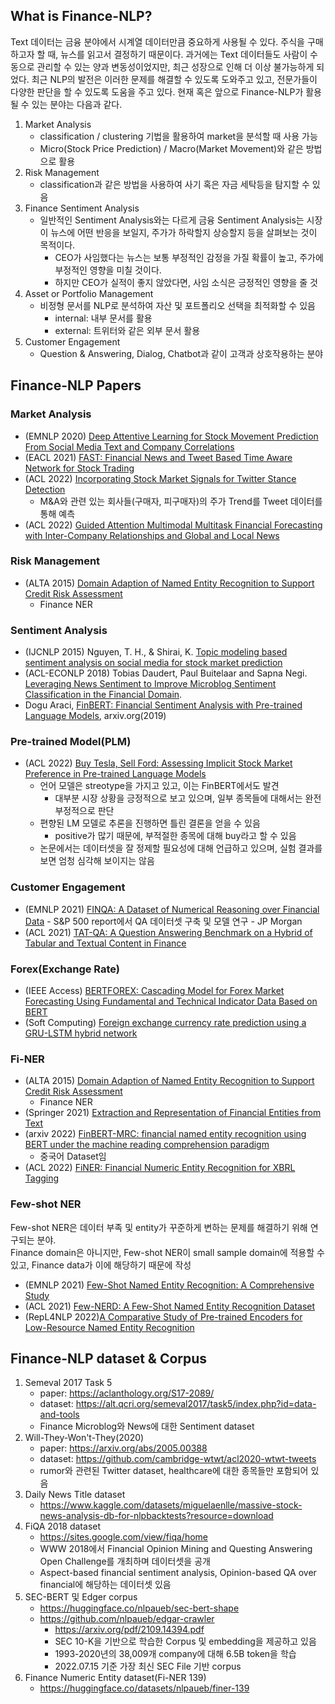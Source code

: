 ## What is Finance-NLP?

Text 데이터는 금융 분야에서 시계열 데이터만큼 중요하게 사용될 수 있다. 주식을 구매하고자 할 때, 뉴스를 읽고서 결정하기 때문이다. 과거에는 Text 데이터들도 사람이 수동으로 관리할 수 있는 양과 변동성이었지만, 최근 성장으로 인해 더 이상 불가능하게 되었다. 최근 NLP의 발전은 이러한 문제를 해결할 수 있도록 도와주고 있고, 전문가들이 다양한 판단을 할 수 있도록 도움을 주고 있다. 현재 혹은 앞으로 Finance-NLP가 활용될 수 있는 분야는 다음과 같다.

1. Market Analysis
    - classification / clustering 기법을 활용하여 market을 분석할 때 사용 가능
    - Micro(Stock Price Prediction) / Macro(Market Movement)와 같은 방법으로 활용
2. Risk Management
    - classification과 같은 방법을 사용하여 사기 혹은 자금 세탁등을 탐지할 수 있음
3. Finance Sentiment Analysis
    - 일반적인 Sentiment Analysis와는 다르게 금융 Sentiment Analysis는 시장이 뉴스에 어떤 반응을 보일지, 주가가 하락할지 상승할지 등을 살펴보는 것이 목적이다.
        - CEO가 사임했다는 뉴스는 보통 부정적인 감정을 가질 확률이 높고, 주가에 부정적인 영향을 미칠 것이다.
        - 하지만 CEO가 실적이 좋지 않았다면, 사임 소식은 긍정적인 영향을 줄 것
4. Asset or Portfolio Management
    - 비정형 문서를 NLP로 분석하여 자산 및 포트폴리오 선택을 최적화할 수 있음
        - internal: 내부 문서를 활용
        - external: 트위터와 같은 외부 문서 활용
5. Customer Engagement
    - Question & Answering, Dialog, Chatbot과 같이 고객과 상호작용하는 분야

## Finance-NLP Papers

### Market Analysis
- (EMNLP 2020) [Deep Attentive Learning for Stock Movement Prediction From Social Media Text and Company Correlations](https://aclanthology.org/2020.emnlp-main.676/)
- (EACL 2021) [FAST: Financial News and Tweet Based Time Aware Network for Stock Trading](https://aclanthology.org/2021.eacl-main.185/)
- (ACL 2022) [Incorporating Stock Market Signals for Twitter Stance Detection](https://aclanthology.org/2022.acl-long.281.pdf)
    - M&A와 관련 있는 회사들(구매자, 피구매자)의 주가 Trend를 Tweet 데이터를 통해 예측
- (ACL 2022) [Guided Attention Multimodal Multitask Financial Forecasting with Inter-Company Relationships and Global and Local News](https://aclanthology.org/2022.acl-long.437.pdf)

### Risk Management
- (ALTA 2015) [Domain Adaption of Named Entity Recognition to Support Credit Risk Assessment](https://aclanthology.org/U15-1010.pdf)
    - Finance NER

### Sentiment Analysis
- (IJCNLP 2015) Nguyen, T. H., & Shirai, K. [Topic modeling based sentiment analysis on social media for stock market prediction](https://aclanthology.org/P15-1131.pdf)
- (ACL-ECONLP 2018) Tobias Daudert, Paul Buitelaar and Sapna Negi. [Leveraging News Sentiment to Improve Microblog Sentiment Classification in the Financial Domain](https://www.aclweb.org/anthology/W18-3107/).
- Dogu Araci, [FinBERT: Financial Sentiment Analysis with Pre-trained Language Models](https://arxiv.org/abs/1908.10063), arxiv.org(2019)

### Pre-trained Model(PLM)
- (ACL 2022) [Buy Tesla, Sell Ford: Assessing Implicit Stock Market Preference in Pre-trained Language Models](https://aclanthology.org/2022.acl-short.12.pdf)
    - 언어 모델은 streotype을 가지고 있고, 이는 FinBERT에서도 발견
        - 대부분 시장 상황을 긍정적으로 보고 있으며, 일부 종목들에 대해서는 완전 부정적으로 판단
    - 편향된 LM 모델로 추론을 진행하면 틀린 결론을 얻을 수 있음
        - positive가 많기 때문에, 부적절한 종목에 대해 buy라고 할 수 있음
    - 논문에서는 데이터셋을 잘 정제할 필요성에 대해 언급하고 있으며, 실험 결과를 보면 엄청 심각해 보이지는 않음
### Customer Engagement
- (EMNLP 2021) [FINQA: A Dataset of Numerical Reasoning over Financial Data](https://arxiv.org/pdf/2109.00122.pdf)
        - S&P 500 report에서 QA 데이터셋 구축 및 모델 연구
        - JP Morgan
- (ACL 2021) [TAT-QA: A Question Answering Benchmark on a Hybrid of Tabular and Textual Content in Finance](https://arxiv.org/pdf/2105.07624.pdf)
### Forex(Exchange Rate)
- (IEEE Access) [BERTFOREX: Cascading Model for Forex Market Forecasting Using Fundamental and Technical Indicator Data Based on BERT](https://ieeexplore.ieee.org/document/9715051)
- (Soft Computing) [Foreign exchange currency rate prediction using a GRU-LSTM hybrid network](https://www.sciencedirect.com/science/article/pii/S2666222120300083)
### Fi-NER
- (ALTA 2015) [Domain Adaption of Named Entity Recognition to Support Credit Risk Assessment](https://aclanthology.org/U15-1010.pdf)
    - Finance NER
- (Springer 2021) [Extraction and Representation of Financial Entities from Text](https://www.researchgate.net/publication/352271164_Extraction_and_Representation_of_Financial_Entities_from_Text)
- (arxiv 2022) [FinBERT-MRC: financial named entity recognition using BERT under the machine reading comprehension paradigm](https://arxiv.org/abs/2205.15485)
    - 중국어 Dataset임
- (ACL 2022) [FiNER: Financial Numeric Entity Recognition for XBRL Tagging](https://aclanthology.org/2022.acl-long.303/)
### Few-shot NER
Few-shot NER은 데이터 부족 및 entity가 꾸준하게 변하는 문제를 해결하기 위해 연구되는 분야.<br>
Finance domain은 아니지만, Few-shot NER이 small sample domain에 적용할 수 있고, Finance data가 이에 해당하기 때문에 작성
- (EMNLP 2021) [Few-Shot Named Entity Recognition: A Comprehensive Study](https://aclanthology.org/2021.emnlp-main.813.pdf)
- (ACL 2021) [Few-NERD: A Few-Shot Named Entity Recognition Dataset](https://aclanthology.org/2021.acl-long.248/)
- (RepL4NLP 2022)[A Comparative Study of Pre-trained Encoders for Low-Resource Named Entity Recognition](https://aclanthology.org/2022.repl4nlp-1.6/)

## Finance-NLP dataset & Corpus
1. Semeval 2017 Task 5
    - paper: https://aclanthology.org/S17-2089/
    - dataset: https://alt.qcri.org/semeval2017/task5/index.php?id=data-and-tools
    - Finance Microblog와 News에 대한 Sentiment dataset
2. Will-They-Won't-They(2020)
    - paper: https://arxiv.org/abs/2005.00388
    - dataset: https://github.com/cambridge-wtwt/acl2020-wtwt-tweets
    - rumor와 관련된 Twitter dataset, healthcare에 대한 종목들만 포함되어 있음
3. Daily News Title dataset
    - https://www.kaggle.com/datasets/miguelaenlle/massive-stock-news-analysis-db-for-nlpbacktests?resource=download
4. FiQA 2018 dataset
    - https://sites.google.com/view/fiqa/home
    - WWW 2018에서 Financial Opinion Mining and Questing Answering Open Challenge를 개최하며 데이터셋을 공개
    - Aspect-based financial sentiment analysis, Opinion-based QA over financial에 해당하는 데이터셋 있음
5. SEC-BERT 및 Edger corpus
    - https://huggingface.co/nlpaueb/sec-bert-shape
    - https://github.com/nlpaueb/edgar-crawler
        - https://arxiv.org/pdf/2109.14394.pdf
        - SEC 10-K을 기반으로 학습한 Corpus 및 embedding을 제공하고 있음
        - 1993-2020년의 38,009개 company에 대해 6.5B token을 학습
        - 2022.07.15 기준 가장 최신 SEC File 기반 corpus
6. Finance Numeric Entity dataset(Fi-NER 139)
    - https://huggingface.co/datasets/nlpaueb/finer-139